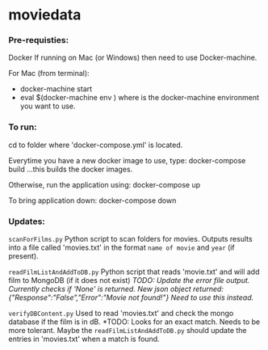 # moviedata

### Pre-requisties:
Docker
If running on Mac (or Windows) then need to use Docker-machine.

For Mac (from terminal):
* docker-machine start <env name>
* eval $(docker-machine env <env name>)
where <env name> is the docker-machine environment you want to use.

### To run:
cd to folder where 'docker-compose.yml' is located.

Everytime you have a new docker image to use, type:
docker-compose build
...this builds the docker images.

Otherwise, run the application using:
docker-compose up

To bring application down:
docker-compose down

### Updates:
`scanForFilms.py`
Python script to scan folders for movies.  Outputs results into a file
called 'movies.txt' in the format `name of movie` and `year` (if present).

`readFilmListAndAddToDB.py`
Python script that reads 'movie.txt' and will add film to MongoDB (if it
does not exist)
*TODO: Update the error file output. Currently checks if 'None' is returned.
New json object returned: {"Response":"False","Error":"Movie not found!"}
Need to use this instead.*

`verifyDBContent.py`
Used to read 'movies.txt' and check the mongo database if the film is in dB.
*TODO: Looks for an exact match.  Needs to be more tolerant.
Maybe the `readFilmListAndAddToDB.py` should update the entries in 'movies.txt'
when a match is found. 
